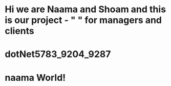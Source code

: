 # Hi we are Naama and Shoam and this is our project - " " for managers and clients 
# dotNet5783_9204_9287
# naama World!
